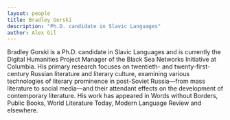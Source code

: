 ```yaml
---
layout: people
title: Bradley Gorski
description: "Ph.D. candidate in Slavic Languages"
author: Alex Gil
---
```


Bradley Gorski is a Ph.D. candidate in Slavic Languages and is currently the Digital Humanities Project Manager of the Black Sea Networks Initiative at Columbia. His primary research focuses on twentieth- and twenty-first-century Russian literature and literary culture, examining various technologies of literary prominence in post-Soviet Russia—from mass literature to social media—and their attendant effects on the development of contemporary literature. His work has appeared in Words without Borders, Public Books, World Literature Today, Modern Language Review and elsewhere.